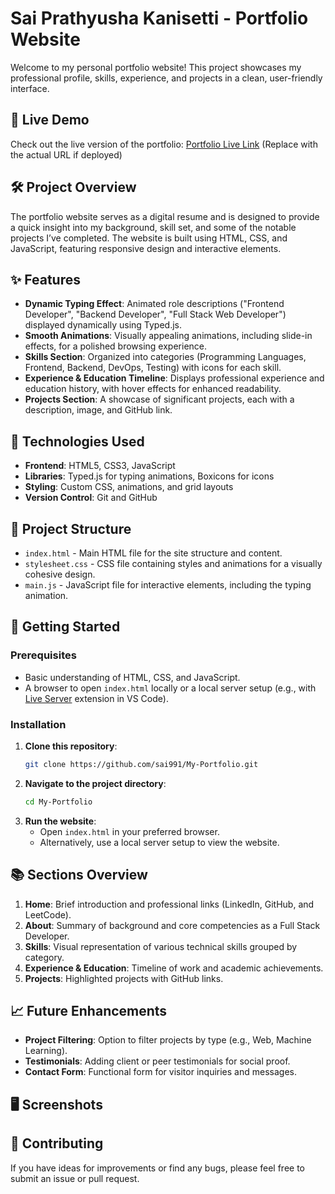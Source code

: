 # Sai Prathyusha Kanisetti - Portfolio Website

Welcome to my personal portfolio website! This project showcases my professional profile, skills, experience, and projects in a clean, user-friendly interface.

## 🌟 Live Demo

Check out the live version of the portfolio: [Portfolio Live Link](https://your-website-link.com) (Replace with the actual URL if deployed)

## 🛠️ Project Overview

The portfolio website serves as a digital resume and is designed to provide a quick insight into my background, skill set, and some of the notable projects I’ve completed. The website is built using HTML, CSS, and JavaScript, featuring responsive design and interactive elements.

## ✨ Features

- **Dynamic Typing Effect**: Animated role descriptions ("Frontend Developer", "Backend Developer", "Full Stack Web Developer") displayed dynamically using Typed.js.
- **Smooth Animations**: Visually appealing animations, including slide-in effects, for a polished browsing experience.
- **Skills Section**: Organized into categories (Programming Languages, Frontend, Backend, DevOps, Testing) with icons for each skill.
- **Experience & Education Timeline**: Displays professional experience and education history, with hover effects for enhanced readability.
- **Projects Section**: A showcase of significant projects, each with a description, image, and GitHub link.

## 🎨 Technologies Used

- **Frontend**: HTML5, CSS3, JavaScript
- **Libraries**: Typed.js for typing animations, Boxicons for icons
- **Styling**: Custom CSS, animations, and grid layouts
- **Version Control**: Git and GitHub

## 📂 Project Structure

- `index.html` - Main HTML file for the site structure and content.
- `stylesheet.css` - CSS file containing styles and animations for a visually cohesive design.
- `main.js` - JavaScript file for interactive elements, including the typing animation.

## 🚀 Getting Started

### Prerequisites
- Basic understanding of HTML, CSS, and JavaScript.
- A browser to open `index.html` locally or a local server setup (e.g., with [Live Server](https://marketplace.visualstudio.com/items?itemName=ritwickdey.LiveServer) extension in VS Code).

### Installation
1. **Clone this repository**:
   ```bash
   git clone https://github.com/sai991/My-Portfolio.git
   ```
2. **Navigate to the project directory**:
   ```bash
   cd My-Portfolio
   ```
3. **Run the website**:
   - Open `index.html` in your preferred browser.
   - Alternatively, use a local server setup to view the website.

## 📚 Sections Overview

1. **Home**: Brief introduction and professional links (LinkedIn, GitHub, and LeetCode).
2. **About**: Summary of background and core competencies as a Full Stack Developer.
3. **Skills**: Visual representation of various technical skills grouped by category.
4. **Experience & Education**: Timeline of work and academic achievements.
5. **Projects**: Highlighted projects with GitHub links.

## 📈 Future Enhancements

- **Project Filtering**: Option to filter projects by type (e.g., Web, Machine Learning).
- **Testimonials**: Adding client or peer testimonials for social proof.
- **Contact Form**: Functional form for visitor inquiries and messages.

## 🖥️ Screenshots



## 🤝 Contributing

If you have ideas for improvements or find any bugs, please feel free to submit an issue or pull request. 

